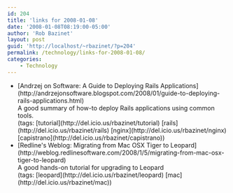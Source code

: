 ```yaml
---
id: 204
title: 'links for 2008-01-08'
date: '2008-01-08T08:19:00-05:00'
author: 'Rob Bazinet'
layout: post
guid: 'http://localhost/~rbazinet/?p=204'
permalink: /technology/links-for-2008-01-08/
categories:
    - Technology
---
```


- <div class="delicious-link">[Andrzej on Software: A Guide to Deploying Rails Applications](http://andrzejonsoftware.blogspot.com/2008/01/guide-to-deploying-rails-applications.html)</div><div class="delicious-extended">A good summary of how-to deploy Rails applications using common tools.</div><div class="delicious-tags">(tags: [tutorial](http://del.icio.us/rbazinet/tutorial) [rails](http://del.icio.us/rbazinet/rails) [nginx](http://del.icio.us/rbazinet/nginx) [capistrano](http://del.icio.us/rbazinet/capistrano))</div>
- <div class="delicious-link">[Redline's Weblog: Migrating from Mac OSX Tiger to Leopard](http://weblog.redlinesoftware.com/2008/1/5/migrating-from-mac-osx-tiger-to-leopard)</div><div class="delicious-extended">A good hands-on tutorial for upgrading to Leopard</div><div class="delicious-tags">(tags: [leopard](http://del.icio.us/rbazinet/leopard) [mac](http://del.icio.us/rbazinet/mac))</div>
 